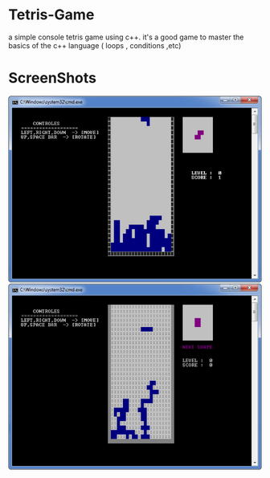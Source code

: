 # Tetris-Game
a simple  console tetris game using c++.
it's a good game to master the basics of the c++ language ( loops , conditions ,etc)
# ScreenShots
[![tetris](https://github.com/Abdalrahman323/Tetris-Game/blob/master/Screenshots/1.jpg)](#1)
[![tetris](https://github.com/Abdalrahman323/Tetris-Game/blob/master/Screenshots/2.jpg)](#2)
